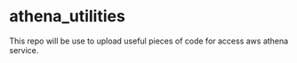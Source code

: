 # athena_utilities
This repo will be use to upload useful pieces of code for access aws athena service.
